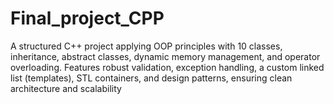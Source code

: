 # Final_project_CPP
A structured C++ project applying OOP principles with 10 classes, inheritance, abstract classes, dynamic memory management, and operator overloading. Features robust validation, exception handling, a custom linked list (templates), STL containers, and design patterns, ensuring clean architecture and scalability
